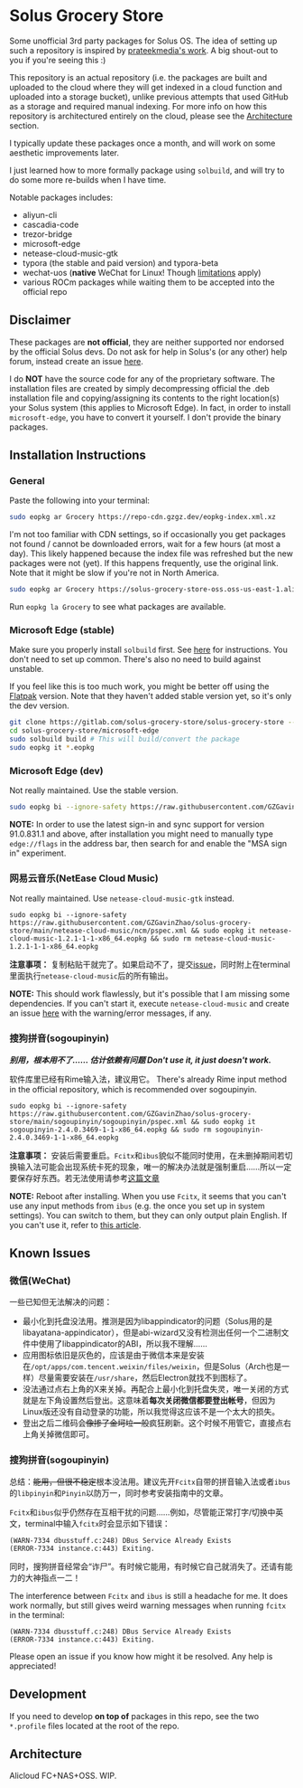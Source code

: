 # Solus Grocery Store

Some unofficial 3rd party packages for Solus OS. The idea of setting up such a
repository is inspired by
[prateekmedia's work](https://github.com/prateekmedia/Solus-3rdParty). A big
shout-out to you if you're seeing this :)

This repository is an actual repository (i.e. the packages are built and
uploaded to the cloud where they will get indexed in a cloud function and
uploaded into a storage
bucket), unlike previous attempts that used GitHub as a storage and required
manual indexing. For more info on how this repository is architectured entirely
on the cloud, please see the [Architecture](#architecture) section.

I typically update these packages once a month, and will work on some aesthetic
improvements later.

I just learned how to more formally package using `solbuild`, and will try to do
some more re-builds when I have time.

Notable packages includes:

- aliyun-cli
- cascadia-code
- trezor-bridge
- microsoft-edge
- netease-cloud-music-gtk
- typora (the stable and paid version) and typora-beta
- wechat-uos (**native** WeChat for Linux! Though [limitations](#微信wechat) apply)
- various ROCm packages while waiting them to be accepted into the official
  repo

## Disclaimer

These packages are **not official**, they are neither supported nor endorsed by
the official Solus devs. Do not ask for help in Solus's (or any other) help
forum, instead create an issue [here](https://gitlab.com/solus-grocery-store/solus-grocery-store/issues).

I do **NOT** have the source code for any of the proprietary software. The
installation files are created by simply decompressing official the .deb
installation file and copying/assigning its contents to the right location(s)
your Solus system (this applies to Microsoft Edge). In fact, in order to install
`microsoft-edge`, you have to convert it yourself. I don't provide the binary
packages.

## Installation Instructions

### General

Paste the following into your terminal:

```bash
sudo eopkg ar Grocery https://repo-cdn.gzgz.dev/eopkg-index.xml.xz
```

I'm not too familiar with CDN settings, so if occasionally you get packages not
found / cannot be downloaded errors, wait for a few hours (at most a day). This
likely happened because the index file was refreshed but the new packages were
not (yet). If this happens frequently, use the original link. Note that it
might be slow if you're not in North America.

```bash
sudo eopkg ar Grocery https://solus-grocery-store-oss.oss-us-east-1.aliyuncs.com/eopkg-index.xml.xz
```

Run `eopkg la Grocery` to see what packages are available.

### Microsoft Edge (stable)

Make sure you properly install `solbuild` first. See [here](https://getsol.us/articles/packaging/building-a-package/en/)
for instructions. You don't need to set up common. There's also no need to build
against unstable.

If you feel like this is too much work, you might be better off using the
[Flatpak](https://discuss.getsol.us/d/6519-microsoft-edge-linux-flatpak)
version. Note that they haven't added stable version yet, so it's only the dev
version.

```bash
git clone https://gitlab.com/solus-grocery-store/solus-grocery-store --depth 1
cd solus-grocery-store/microsoft-edge
sudo solbuild build # This will build/convert the package
sudo eopkg it *.eopkg
```

### Microsoft Edge (dev)

Not really maintained. Use the stable version.

```bash
sudo eopkg bi --ignore-safety https://raw.githubusercontent.com/GZGavinZhao/solus-grocery-store/main/msedge-dev/microsoft-edge-dev/pspec.xml && sudo eopkg it microsoft-edge-dev*.eopkg && sudo rm microsoft-edge-dev*.eopkg
```

**NOTE:** In order to use the latest sign-in and sync support for version
91.0.831.1 and above, after installation you might need to manually type
`edge://flags` in the address bar, then search for and enable the "MSA sign in" experiment.

### 网易云音乐(NetEase Cloud Music)

Not really maintained. Use `netease-cloud-music-gtk` instead.

```
sudo eopkg bi --ignore-safety https://raw.githubusercontent.com/GZGavinZhao/solus-grocery-store/main/netease-cloud-music/ncm/pspec.xml && sudo eopkg it netease-cloud-music-1.2.1-1-1-x86_64.eopkg && sudo rm netease-cloud-music-1.2.1-1-1-x86_64.eopkg
```

**注意事项：** 复制粘贴干就完了。如果启动不了，提交[issue](https://github.com/GZGavinZhao/solus-grocery-store/issues)，同时附上在terminal里面执行`netease-cloud-music`后的所有输出。

**NOTE:** This should work flawlessly, but it's possible that I am missing some
dependencies. If you can't start it, execute `netease-cloud-music` and create
an issue [here](https://github.com/GZGavinZhao/solus-grocery-store/issues) with
the warning/error messages, if any.

### 搜狗拼音(sogoupinyin)

***别用，根本用不了…… 估计依赖有问题
Don't use it, it just doesn't work.***

软件库里已经有Rime输入法，建议用它。
There's already Rime input method in the official repository, which is
recommended over sogoupinyin.

```
sudo eopkg bi --ignore-safety https://raw.githubusercontent.com/GZGavinZhao/solus-grocery-store/main/sogoupinyin/sogoupinyin/pspec.xml && sudo eopkg it sogoupinyin-2.4.0.3469-1-1-x86_64.eopkg && sudo rm sogoupinyin-2.4.0.3469-1-1-x86_64.eopkg
```

**注意事项：** 安装后需要重启。`Fcitx`和`ibus`貌似不能同时使用，在未删掉期间若切换输入法可能会出现系统卡死的现象，唯一的解决办法就是强制重启……所以一定要保存好东西。若无法使用请参考[这篇文章](https://manjaro.org.cn/bbs/topic/manjaro%E4%B8%AD%E6%96%87%E8%BE%93%E5%85%A5%E6%B3%95%EF%BC%88fcitxgooglepinyin%E7%9A%84%E9%85%8D%E7%BD%AE%E9%97%AE%E9%A2%98)

**NOTE:** Reboot after installing. When you use `Fcitx`, it seems that you can't
use any input methods from `ibus` (e.g. the once you set up in system settings).
You can switch to them, but they can only output plain English. If you can't use
it, refer to [this article](https://manjaro.org.cn/bbs/topic/manjaro%E4%B8%AD%E6%96%87%E8%BE%93%E5%85%A5%E6%B3%95%EF%BC%88fcitxgooglepinyin%E7%9A%84%E9%85%8D%E7%BD%AE%E9%97%AE%E9%A2%98).

## Known Issues

### 微信(WeChat)

一些已知但无法解决的问题：

- 最小化到托盘没法用。推测是因为libappindicator的问题（Solus用的是libayatana-appindicator），但是abi-wizard又没有检测出任何一个二进制文件中使用了libappindicator的ABI，所以我不理解……
- 应用图标依旧是灰色的，应该是由于微信本来是安装在`/opt/apps/com.tencent.weixin/files/weixin`，但是Solus（Arch也是一样）尽量需要安装在`/usr/share`，然后Electron就找不到图标了。
- 没法通过点右上角的X来关掉。再配合上最小化到托盘失灵，唯一关闭的方式就是左下角设置然后登出。这意味着**每次关闭微信都要登出帐号**，但因为Linux版还没有自动登录的功能，所以我觉得这应该不是一个太大的损失。
- 登出之后二维码会~~像掺了金坷垃一般~~疯狂刷新。这个时候不用管它，直接点右上角关掉微信即可。

### 搜狗拼音(sogoupinyin)

总结：~~能用，但很不稳定~~根本没法用。建议先开`Fcitx`自带的拼音输入法或者`ibus`的`libpinyin`和`Pinyin`以防万一，同时参考安装指南中的文章。

`Fcitx`和`ibus`似乎仍然存在互相干扰的问题……例如，尽管能正常打字/切换中英文，terminal中输入`fcitx`时会显示如下错误：

```
(WARN-7334 dbusstuff.c:248) DBus Service Already Exists
(ERROR-7334 instance.c:443) Exiting.
```

同时，搜狗拼音经常会“诈尸”。有时候它能用，有时候它自己就消失了。还请有能力的大神指点一二！

The interference between `Fcitx` and `ibus` is still a headache for me. It does
work normally, but still gives weird warning messages when running `fcitx` in
the terminal:

```
(WARN-7334 dbusstuff.c:248) DBus Service Already Exists
(ERROR-7334 instance.c:443) Exiting.
```

Please open an issue if you know how might it be resolved. Any help is appreciated!

## Development

If you need to develop **on top of** packages in this repo, see the two
`*.profile` files located at the root of the repo.

## Architecture

Alicloud FC+NAS+OSS. WIP.
